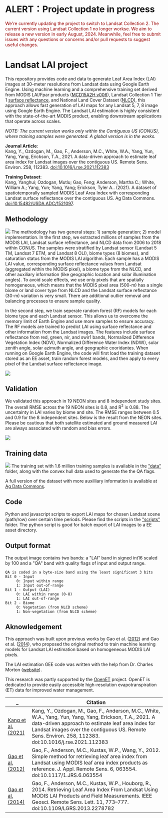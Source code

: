 # ALERT：Project update in progress
<span style="color:#9c0707;">We're currently updating the project to switch to Landsat Collection 2. The current version using Landsat Collection 1 no longer workse. We aim to release a new version in early August, 2024. Meanwhile, feel free to submit issues with any questions or concerns and/or pull requests to suggest useful changes.</span>

# Landsat LAI project
This repository provides code and data to generate Leaf Area Index (LAI) images at 30-meter resolutions from Landsat data using Google Earth Engine. Using machine learning and a comprehensive training set derived from MODIS LAI/Fpar products ([MCD15A2H v006](https://lpdaac.usgs.gov/products/mcd15a2hv006/)), Landsat Collection 1 Tier 1 [surface reflectance](https://www.usgs.gov/core-science-systems/nli/landsat/landsat-collection-1?qt-science_support_page_related_con=1#qt-science_support_page_related_con), and National Land Cover Dataset ([NLCD](https://www.mrlc.gov)), this approach allows fast generation of LAI maps for any Landsat 5, 7, 8 image using Google Earth Engine. The Landsat LAI estimation is highly consistent with the state-of-the-art MODIS product, enabling downstream applications that operate across scales.

*NOTE: The current version works only within the Contiguous US (CONUS), where training samples were generated. A global version is in the works.*

**Journal Article**:  
Kang, Y., Ozdogan, M., Gao, F., Anderson, M.C., White, W.A., Yang, Yun, Yang, Yang, Erickson, T.A., 2021. A data-driven approach to estimate leaf area index for Landsat images over the contiguous US. Remote Sens. Environ. 258, 112383. [doi:10.1016/j.rse.2021.112383](https://doi.org/10.1016/j.rse.2021.112383)

**Training Dataset**:  
Kang, Yanghui; Ozdogan, Mutlu; Gao, Feng; Anderson, Martha C.; White, William A.; Yang, Yun; Yang, Yang; Erickson, Tyler A.. (2021). A dataset of spatiotemporally sampled MODIS Leaf Area Index with corresponding Landsat surface reflectance over the contiguous US. Ag Data Commons. [doi:10.15482/USDA.ADC/1521097](https://doi.org/10.15482/USDA.ADC/1521097).

## Methodology
![](docs/general.png)
The methodology has two general steps: 1) sample generation; 2) model implementation. In the first step, we extracted millions of samples from the MODIS LAI, Landsat surface reflectance, and NLCD data from 2006 to 2018 within CONUS. The samples were stratified by Landsat sensor (Landsat 5 TM, Landsat 7 ETM, and Landsat 8 OLI), biome types (8 biomes), and saturation status from the MODIS LAI algorithm. Each sample has a MODIS LAI value, corresponding surface reflectance values from Landsat (aggregated within the MODIS pixel), a biome type from the NLCD, and other auxiliary information (like geographic location and solar illumination angles). To avoid scale effects, we use only pixels that are spatially homogeneous, which means that the MODIS pixel area (500-m) has a single biome or land cover type from NLCD and the Landsat surface reflectance (30-m) variation is very small. There are additional outlier removal and balancing processes to ensure sample quality.  

In the second step, we train seperate random forest (RF) models for each biome type and each Landsat sensor. This allows us to overcome the memory limit of Earth Engine and use more samples to ensure accuracy. The RF models are trained to predict LAI using surface reflectance and other information from the Landsat images. The features include surface reflectance from red, green, nir, and swir1 bands, Normalized Difference Vegetation Index (NDVI), Normalized Difference Water Index (NDWI), solar zenith angle, solar azimuth angle, and geographic cooridantes. When running on Google Earth Engine, the code will first load the training dataset stored as an EE asset, train random forest models, and then apply to every pixel of the Landsat surface reflectance image. 

![](docs/workflow.jpg)

## Validation
We validated this approach in 19 NEON sites and 8 independent study sites. The overall RMSE across the 19 NEON sites is 0.8, and R<sup>2</sup> is 0.88. The uncertainty in LAI varies by biome and site. The RMSE ranges between 0.5 and 0.9 for the 8 independent sites. Below is the result from the NEON sites. Please be cautious that both satellite estimated and ground measured LAI are always associated with random and bias errors.

![](docs/validation_NEON.png)

## Training data
![](docs/training_data_spatial.jpg)
The training set with 1.6 million training samples is available in the ["data"](https://github.com/yanghuikang/Landsat-LAI/tree/main/data) folder, along with the convex hull data used to generate the the QA flags. 

A full version of the dataset with more auxilliary information is available at [Ag Data Commons](https://doi.org/10.15482/USDA.ADC/1521097).

## Code
Python and javascript scripts to export LAI maps for chosen Landsat scene (path/row) over certain time periods. Please find the scripts in the ["scripts"](https://github.com/yanghuikang/Landsat-LAI/tree/main/scripts) folder. The python script is good for batch export of LAI images to a EE asset directory.

## Output format
The output image contains two bands: a "LAI" band in signed int16 scaled by 100 and a "QA" band with quality flags of input and output range.

    QA is coded in a byte-size band using the least significant 3 bits
    Bit 0 - Input
         0: Input within range
         1: Input out-of-range
    Bit 1 - Output (LAI)
         0: LAI within range (0-8)
         1: LAI out-of-range
    Bit 2 - Biome
         0: Vegetation (from NLCD scheme)
         1: Non-vegetation (from NLCD scheme)


## Aknowledgement
This approach was built upon previous works by Gao et al. ([2012](https://doi.org/10.1117/1.JRS.6.063554)) and Gao et al. ([2014](https://doi.org/10.1109/LGRS.2013.2278782)), who proposed the original method to train machine learning models for Landsat LAI estimation based on homogeneous MODIS LAI pixels.  

The LAI estimation GEE code was written with the help from Dr. Charles Morton ([website](https://github.com/cgmorton)).  

This research was partly supported by the [OpenET](https://openetdata.org) project. OpenET is dedicated to provide easily accessible high-resolution evapotranspiration (ET) data for improved water management.

_ |  Citation
------------ | ------------- 
[Kang et al. (2021)](https://www.sciencedirect.com/science/article/pii/S0034425721001012) |  Kang, Y., Ozdogan, M., Gao, F., Anderson, M.C., White, W.A., Yang, Yun, Yang, Yang, Erickson, T.A., 2021. A data-driven approach to estimate leaf area index for Landsat images over the contiguous US. Remote Sens. Environ. 258, 112383. doi:10.1016/j.rse.2021.112383
[Gao et al. (2012)](https://doi.org/10.1117/1.JRS.6.063554) | Gao, F., Anderson, M.C., Kustas, W.P., Wang, Y., 2012. Simple method for retrieving leaf area index from Landsat using MODIS leaf area index products as reference. J. Appl. Remote Sens. 6, 063554. doi:10.1117/1.JRS.6.063554
[Gao et al. (2014)](https://doi.org/10.1109/LGRS.2013.2278782)| Gao, F., Anderson, M.C., Kustas, W.P., Houborg, R., 2014. Retrieving Leaf Area Index From Landsat Using MODIS LAI Products and Field Measurements. IEEE Geosci. Remote Sens. Lett. 11, 773–777. doi:10.1109/LGRS.2013.2278782


